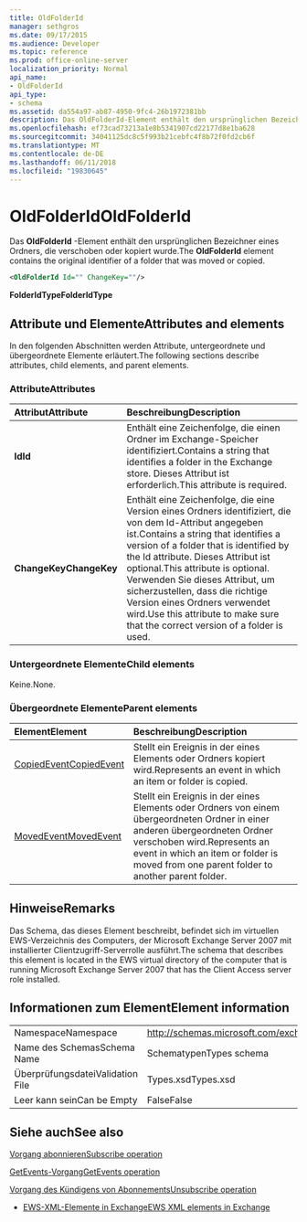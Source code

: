 ```yaml
---
title: OldFolderId
manager: sethgros
ms.date: 09/17/2015
ms.audience: Developer
ms.topic: reference
ms.prod: office-online-server
localization_priority: Normal
api_name:
- OldFolderId
api_type:
- schema
ms.assetid: da554a97-ab87-4950-9fc4-26b1972381bb
description: Das OldFolderId-Element enthält den ursprünglichen Bezeichner eines Ordners, die verschoben oder kopiert wurde.
ms.openlocfilehash: ef73cad73213a1e8b5341907cd22177d8e1ba628
ms.sourcegitcommit: 34041125dc8c5f993b21cebfc4f8b72f0fd2cb6f
ms.translationtype: MT
ms.contentlocale: de-DE
ms.lasthandoff: 06/11/2018
ms.locfileid: "19830645"
---
```

# <a name="oldfolderid"></a><span data-ttu-id="94468-103">OldFolderId</span><span class="sxs-lookup"><span data-stu-id="94468-103">OldFolderId</span></span>

<span data-ttu-id="94468-104">Das **OldFolderId** -Element enthält den ursprünglichen Bezeichner eines Ordners, die verschoben oder kopiert wurde.</span><span class="sxs-lookup"><span data-stu-id="94468-104">The **OldFolderId** element contains the original identifier of a folder that was moved or copied.</span></span> 
  
```xml
<OldFolderId Id="" ChangeKey=""/>
```

 <span data-ttu-id="94468-105">**FolderIdType**</span><span class="sxs-lookup"><span data-stu-id="94468-105">**FolderIdType**</span></span>
## <a name="attributes-and-elements"></a><span data-ttu-id="94468-106">Attribute und Elemente</span><span class="sxs-lookup"><span data-stu-id="94468-106">Attributes and elements</span></span>

<span data-ttu-id="94468-107">In den folgenden Abschnitten werden Attribute, untergeordnete und übergeordnete Elemente erläutert.</span><span class="sxs-lookup"><span data-stu-id="94468-107">The following sections describe attributes, child elements, and parent elements.</span></span>
  
### <a name="attributes"></a><span data-ttu-id="94468-108">Attribute</span><span class="sxs-lookup"><span data-stu-id="94468-108">Attributes</span></span>

|<span data-ttu-id="94468-109">**Attribut**</span><span class="sxs-lookup"><span data-stu-id="94468-109">**Attribute**</span></span>|<span data-ttu-id="94468-110">**Beschreibung**</span><span class="sxs-lookup"><span data-stu-id="94468-110">**Description**</span></span>|
|:-----|:-----|
|<span data-ttu-id="94468-111">**Id**</span><span class="sxs-lookup"><span data-stu-id="94468-111">**Id**</span></span> <br/> |<span data-ttu-id="94468-112">Enthält eine Zeichenfolge, die einen Ordner im Exchange-Speicher identifiziert.</span><span class="sxs-lookup"><span data-stu-id="94468-112">Contains a string that identifies a folder in the Exchange store.</span></span> <span data-ttu-id="94468-113">Dieses Attribut ist erforderlich.</span><span class="sxs-lookup"><span data-stu-id="94468-113">This attribute is required.</span></span>  <br/> |
|<span data-ttu-id="94468-114">**ChangeKey**</span><span class="sxs-lookup"><span data-stu-id="94468-114">**ChangeKey**</span></span> <br/> |<span data-ttu-id="94468-115">Enthält eine Zeichenfolge, die eine Version eines Ordners identifiziert, die von dem Id-Attribut angegeben ist.</span><span class="sxs-lookup"><span data-stu-id="94468-115">Contains a string that identifies a version of a folder that is identified by the Id attribute.</span></span> <span data-ttu-id="94468-116">Dieses Attribut ist optional.</span><span class="sxs-lookup"><span data-stu-id="94468-116">This attribute is optional.</span></span> <span data-ttu-id="94468-117">Verwenden Sie dieses Attribut, um sicherzustellen, dass die richtige Version eines Ordners verwendet wird.</span><span class="sxs-lookup"><span data-stu-id="94468-117">Use this attribute to make sure that the correct version of a folder is used.</span></span>  <br/> |
   
### <a name="child-elements"></a><span data-ttu-id="94468-118">Untergeordnete Elemente</span><span class="sxs-lookup"><span data-stu-id="94468-118">Child elements</span></span>

<span data-ttu-id="94468-119">Keine.</span><span class="sxs-lookup"><span data-stu-id="94468-119">None.</span></span>
  
### <a name="parent-elements"></a><span data-ttu-id="94468-120">Übergeordnete Elemente</span><span class="sxs-lookup"><span data-stu-id="94468-120">Parent elements</span></span>

|<span data-ttu-id="94468-121">**Element**</span><span class="sxs-lookup"><span data-stu-id="94468-121">**Element**</span></span>|<span data-ttu-id="94468-122">**Beschreibung**</span><span class="sxs-lookup"><span data-stu-id="94468-122">**Description**</span></span>|
|:-----|:-----|
|[<span data-ttu-id="94468-123">CopiedEvent</span><span class="sxs-lookup"><span data-stu-id="94468-123">CopiedEvent</span></span>](copiedevent.md) <br/> |<span data-ttu-id="94468-124">Stellt ein Ereignis in der eines Elements oder Ordners kopiert wird.</span><span class="sxs-lookup"><span data-stu-id="94468-124">Represents an event in which an item or folder is copied.</span></span>  <br/> |
|[<span data-ttu-id="94468-125">MovedEvent</span><span class="sxs-lookup"><span data-stu-id="94468-125">MovedEvent</span></span>](movedevent.md) <br/> |<span data-ttu-id="94468-126">Stellt ein Ereignis in der eines Elements oder Ordners von einem übergeordneten Ordner in einer anderen übergeordneten Ordner verschoben wird.</span><span class="sxs-lookup"><span data-stu-id="94468-126">Represents an event in which an item or folder is moved from one parent folder to another parent folder.</span></span>  <br/> |
   
## <a name="remarks"></a><span data-ttu-id="94468-127">Hinweise</span><span class="sxs-lookup"><span data-stu-id="94468-127">Remarks</span></span>

<span data-ttu-id="94468-128">Das Schema, das dieses Element beschreibt, befindet sich im virtuellen EWS-Verzeichnis des Computers, der Microsoft Exchange Server 2007 mit installierter Clientzugriff-Serverrolle ausführt.</span><span class="sxs-lookup"><span data-stu-id="94468-128">The schema that describes this element is located in the EWS virtual directory of the computer that is running Microsoft Exchange Server 2007 that has the Client Access server role installed.</span></span>
  
## <a name="element-information"></a><span data-ttu-id="94468-129">Informationen zum Element</span><span class="sxs-lookup"><span data-stu-id="94468-129">Element information</span></span>

|||
|:-----|:-----|
|<span data-ttu-id="94468-130">Namespace</span><span class="sxs-lookup"><span data-stu-id="94468-130">Namespace</span></span>  <br/> |http://schemas.microsoft.com/exchange/services/2006/types  <br/> |
|<span data-ttu-id="94468-131">Name des Schemas</span><span class="sxs-lookup"><span data-stu-id="94468-131">Schema Name</span></span>  <br/> |<span data-ttu-id="94468-132">Schematypen</span><span class="sxs-lookup"><span data-stu-id="94468-132">Types schema</span></span>  <br/> |
|<span data-ttu-id="94468-133">Überprüfungsdatei</span><span class="sxs-lookup"><span data-stu-id="94468-133">Validation File</span></span>  <br/> |<span data-ttu-id="94468-134">Types.xsd</span><span class="sxs-lookup"><span data-stu-id="94468-134">Types.xsd</span></span>  <br/> |
|<span data-ttu-id="94468-135">Leer kann sein</span><span class="sxs-lookup"><span data-stu-id="94468-135">Can be Empty</span></span>  <br/> |<span data-ttu-id="94468-136">False</span><span class="sxs-lookup"><span data-stu-id="94468-136">False</span></span>  <br/> |
   
## <a name="see-also"></a><span data-ttu-id="94468-137">Siehe auch</span><span class="sxs-lookup"><span data-stu-id="94468-137">See also</span></span>



[<span data-ttu-id="94468-138">Vorgang abonnieren</span><span class="sxs-lookup"><span data-stu-id="94468-138">Subscribe operation</span></span>](subscribe-operation.md)
  
[<span data-ttu-id="94468-139">GetEvents-Vorgang</span><span class="sxs-lookup"><span data-stu-id="94468-139">GetEvents operation</span></span>](getevents-operation.md)
  
[<span data-ttu-id="94468-140">Vorgang des Kündigens von Abonnements</span><span class="sxs-lookup"><span data-stu-id="94468-140">Unsubscribe operation</span></span>](unsubscribe-operation.md)


- [<span data-ttu-id="94468-141">EWS-XML-Elemente in Exchange</span><span class="sxs-lookup"><span data-stu-id="94468-141">EWS XML elements in Exchange</span></span>](ews-xml-elements-in-exchange.md)

